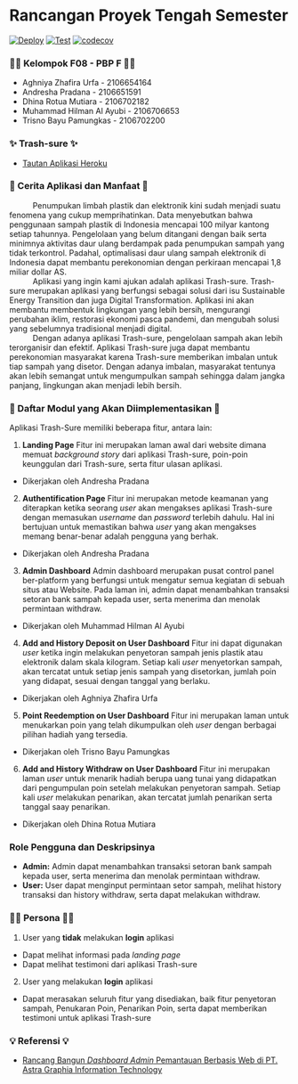 # Rancangan Proyek Tengah Semester
[![Deploy][actions-badge]][commits-gh]
[![Test][actions1-badge]][commits-gh]
[![codecov](https://codecov.io/github/al-ayubi2020/PBP-TK-F08/branch/main/graph/badge.svg?token=US2852M2M9)](https://codecov.io/github/al-ayubi2020/PBP-TK-F08)
### 👋🏽 Kelompok F08 - PBP F 👋🏽
* Aghniya Zhafira Urfa - 2106654164
* Andresha Pradana - 2106651591
* Dhina Rotua Mutiara - 2106702182
* Muhammad Hilman Al Ayubi - 2106706653
* Trisno Bayu Pamungkas - 2106702200
 
### ✨ Trash-sure ✨
-  [Tautan Aplikasi Heroku](https://trash-sure.herokuapp.com/)
 
### 📝 Cerita Aplikasi dan Manfaat 📝
&emsp;&emsp;&emsp;Penumpukan limbah plastik dan elektronik kini sudah menjadi suatu fenomena yang cukup memprihatinkan. Data menyebutkan bahwa penggunaan sampah plastik di Indonesia mencapai 100 milyar kantong setiap tahunnya. Pengelolaan yang belum ditangani dengan baik serta minimnya aktivitas daur ulang berdampak pada penumpukan sampah yang tidak terkontrol. Padahal, optimalisasi daur ulang sampah elektronik di Indonesia dapat membantu perekonomian dengan perkiraan mencapai 1,8 miliar dollar AS.
<br>&emsp;&emsp;&emsp;Aplikasi yang ingin kami ajukan adalah aplikasi Trash-sure. Trash-sure merupakan aplikasi yang berfungsi sebagai solusi dari isu Sustainable Energy Transition dan juga Digital Transformation. Aplikasi ini akan membantu membentuk lingkungan yang lebih bersih, mengurangi perubahan iklim, restorasi ekonomi pasca pandemi, dan mengubah solusi yang sebelumnya tradisional menjadi digital.
<br>&emsp;&emsp;&emsp;Dengan adanya aplikasi Trash-sure, pengelolaan sampah akan lebih terorganisir dan efektif. Aplikasi Trash-sure juga dapat membantu perekonomian masyarakat karena Trash-sure memberikan imbalan untuk tiap sampah yang disetor. Dengan adanya imbalan, masyarakat tentunya akan lebih semangat untuk mengumpulkan sampah sehingga dalam jangka panjang, lingkungan akan menjadi lebih bersih.
 
### 📒 Daftar Modul yang Akan Diimplementasikan 📒
Aplikasi Trash-Sure memiliki beberapa fitur, antara lain:
1. __Landing Page__
Fitur ini merupakan laman awal dari website dimana memuat _background story_ dari aplikasi Trash-sure, poin-poin keunggulan dari Trash-sure, serta fitur ulasan aplikasi.
* Dikerjakan oleh Andresha Pradana
 
2. __Authentification Page__
Fitur ini merupakan metode keamanan yang diterapkan ketika seorang _user_ akan mengakses aplikasi Trash-sure dengan memasukan _username_ dan _password_ terlebih dahulu. Hal ini bertujuan untuk memastikan bahwa _user_ yang akan mengakses memang benar-benar adalah pengguna yang berhak.
* Dikerjakan oleh Andresha Pradana
 
3. __Admin Dashboard__
Admin dashboard merupakan pusat control panel ber-platform yang berfungsi untuk mengatur semua kegiatan di sebuah situs atau Website. Pada laman ini, admin dapat menambahkan transaksi setoran bank sampah kepada user, serta menerima dan menolak permintaan withdraw.
* Dikerjakan oleh Muhammad Hilman Al Ayubi
 
4. __Add and History Deposit on User Dashboard__
Fitur ini dapat digunakan _user_ ketika ingin melakukan penyetoran sampah jenis plastik atau elektronik dalam skala kilogram. Setiap kali _user_ menyetorkan sampah, akan tercatat untuk setiap jenis sampah yang disetorkan, jumlah poin yang didapat, sesuai dengan tanggal yang berlaku.  
* Dikerjakan oleh Aghniya Zhafira Urfa
 
5. __Point Reedemption on User Dashboard__
Fitur ini merupakan laman untuk menukarkan poin yang telah dikumpulkan oleh _user_ dengan berbagai pilihan hadiah yang tersedia.
* Dikerjakan oleh Trisno Bayu Pamungkas
 
6. __Add and History Withdraw on User Dashboard__
Fitur ini merupakan laman  _user_ untuk menarik hadiah berupa uang tunai yang didapatkan dari pengumpulan poin setelah melakukan penyetoran sampah. Setiap kali _user_ melakukan penarikan, akan tercatat jumlah penarikan serta tanggal saay penarikan.
* Dikerjakan oleh Dhina Rotua Mutiara
 
### Role Pengguna dan Deskripsinya
* **Admin:** Admin dapat menambahkan transaksi setoran bank sampah kepada user, serta menerima dan menolak permintaan withdraw.
* **User:** User dapat menginput permintaan setor sampah, melihat history transaksi dan history withdraw, serta dapat melakukan withdraw.
 
### 🧑‍💻 Persona 🧑‍💻
1. User yang __tidak__ melakukan __login__ aplikasi
* Dapat melihat informasi pada _landing page_
* Dapat melihat testimoni dari aplikasi Trash-sure
 
2. User yang melakukan __login__ aplikasi
* Dapat merasakan seluruh fitur yang disediakan, baik fitur penyetoran sampah, Penukaran Poin, Penarikan Poin, serta dapat memberikan testimoni untuk aplikasi Trash-sure
 
### 💡 Referensi 💡
- [Rancang Bangun _Dashboard Admin_ Pemantauan Berbasis Web di PT. Astra Graphia Information Technology](https://www.google.com/url?sa=t&rct=j&q=&esrc=s&source=web&cd=&cad=rja&uact=8&ved=2ahUKEwiN7Oryxo_7AhVoD7cAHY9NDKYQFnoECAYQAw&url=https%3A%2F%2Fzenodo.org%2Frecord%2F1218677%2Ffiles%2FJurnal%2520Ferliesha%2520Yuni%2520Hartanti-4314111018.pdf&usg=AOvVaw2FXNuZbcQ-7JUM7Xm0UzAz)


[actions-badge]: https://github.com/al-ayubi2020/PBP-TK-F08/actions/workflows/dpl.yml/badge.svg
[actions1-badge]: https://github.com/al-ayubi2020/PBP-TK-F08/actions/workflows/test.yml/badge.svg
[commits-gh]: https://github.com/al-ayubi2020/PBP-TK-F08/commits/main
